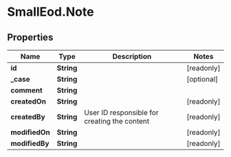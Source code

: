 # SmallEod.Note

## Properties

Name | Type | Description | Notes
------------ | ------------- | ------------- | -------------
**id** | **String** |  | [readonly] 
**_case** | **String** |  | [optional] 
**comment** | **String** |  | 
**createdOn** | **String** |  | [readonly] 
**createdBy** | **String** | User ID responsible for creating the content | [readonly] 
**modifiedOn** | **String** |  | [readonly] 
**modifiedBy** | **String** |  | [readonly] 


